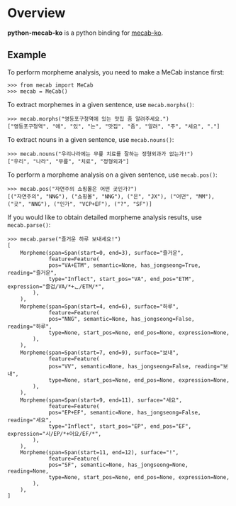 # Overview

**python-mecab-ko** is a python binding for [mecab-ko](https://bitbucket.org/eunjeon/mecab-ko).

## Example

To perform morpheme analysis, you need to make a MeCab instance first:
```pycon
>>> from mecab import MeCab
>>> mecab = MeCab()
```

To extract morphemes in a given sentence, use `mecab.morphs()`:
```pycon
>>> mecab.morphs("영등포구청역에 있는 맛집 좀 알려주세요.")
["영등포구청역", "에", "있", "는", "맛집", "좀", "알려", "주", "세요", "."]
```

To extract nouns in a given sentence, use `mecab.nouns()`:
```pycon
>>> mecab.nouns("우리나라에는 무릎 치료를 잘하는 정형외과가 없는가!")
["우리", "나라", "무릎", "치료", "정형외과"]
```

To perform a morpheme analysis on a given sentence, use `mecab.pos()`:
```pycon
>>> mecab.pos("자연주의 쇼핑몰은 어떤 곳인가?")
[("자연주의", "NNG"), ("쇼핑몰", "NNG"), ("은", "JX"), ("어떤", "MM"), ("곳", "NNG"), ("인가", "VCP+EF"), ("?", "SF")]
```

If you would like to obtain detailed morpheme analysis results, use `mecab.parse()`:
```pycon
>>> mecab.parse("즐거운 하루 보내세요!")
[
    Morpheme(span=Span(start=0, end=3), surface="즐거운",
             feature=Feature(
             pos="VA+ETM", semantic=None, has_jongseong=True, reading="즐거운",
             type="Inflect", start_pos="VA", end_pos="ETM", expression="즐겁/VA/*+ᆫ/ETM/*",
        ),
    ),
    Morpheme(span=Span(start=4, end=6), surface="하루",
             feature=Feature(
             pos="NNG", semantic=None, has_jongseong=False, reading="하루",
             type=None, start_pos=None, end_pos=None, expression=None,
        ),
    ),
    Morpheme(span=Span(start=7, end=9), surface="보내",
             feature=Feature(
             pos="VV", semantic=None, has_jongseong=False, reading="보내",
             type=None, start_pos=None, end_pos=None, expression=None,
        ),
    ),
    Morpheme(span=Span(start=9, end=11), surface="세요",
             feature=Feature(
             pos="EP+EF", semantic=None, has_jongseong=False, reading="세요",
             type="Inflect", start_pos="EP", end_pos="EF", expression="시/EP/*+어요/EF/*",
        ),
    ),
    Morpheme(span=Span(start=11, end=12), surface="!",
             feature=Feature(
             pos="SF", semantic=None, has_jongseong=None, reading=None,
             type=None, start_pos=None, end_pos=None, expression=None,
        ),
    ),
]
```